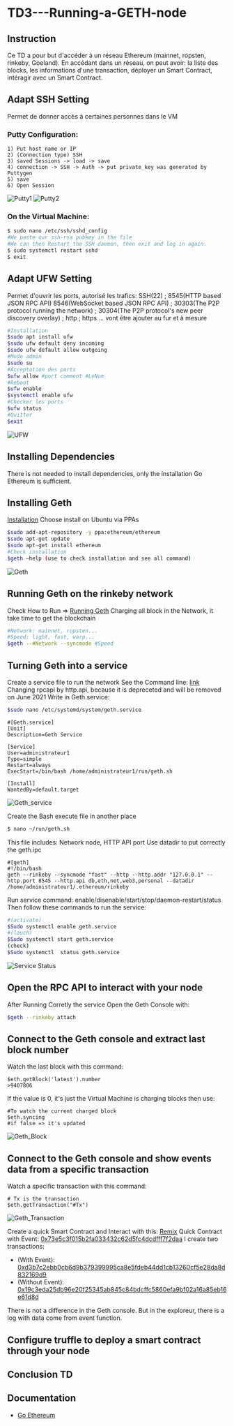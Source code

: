 # TD3---Running-a-GETH-node

## Instruction
Ce TD a pour but d'accéder à un réseau Ethereum (mainnet, ropsten, rinkeby, Goeland). En accédant dans un réseau, on peut avoir: la liste des blocks, les informations d'une transaction, déployer un Smart Contract, intéragir avec un Smart Contract.



## Adapt SSH Setting
Permet de donner accès à certaines personnes dans le VM

### Putty Configuration:
```
1) Put host name or IP
2) (Connection type) SSH
3) saved Sessions -> load -> save
4) connection -> SSH -> Auth -> put private_key was generated by Puttygen
5) save
6) Open Session
```
![Putty1](https://github.com/redek-zelton/TD3---Running-a-GETH-node/blob/main/image/Putty1.JPG)
![Putty2](https://github.com/redek-zelton/TD3---Running-a-GETH-node/blob/main/image/Putty2.JPG)

### On the Virtual Machine:
```bash
$ sudo nano /etc/ssh/sshd_config
#We paste our ssh-rsa pubkey in the file
#We can then Restart the SSH daemon, then exit and log in again.
$ sudo systemctl restart sshd
$ exit
```



## Adapt UFW Setting
Permet d'ouvrir les ports, autorisé les trafics: SSH(22) ; 8545(HTTP based JSON RPC API) 8546(WebSocket based JSON RPC API) ; 30303(The P2P protocol running the network) ; 30304(The P2P protocol's new peer discovery overlay) ; http ; https  ... vont être ajouter au fur et à mesure

```bash
#Installation
$sudo apt install ufw
$sudo ufw default deny incoming
$sudo ufw default allow outgoing
#Mode admin
$sudo su
#Acceptation des ports
$ufw allow #port comment #LeNom
#Reboot
$ufw enable
$systemctl enable ufw
#Checker les ports
$ufw status
#Quitter
$exit
```
![UFW](https://github.com/redek-zelton/TD3---Running-a-GETH-node/blob/main/image/UFW.JPG)



## Installing Dependencies
There is not needed to install dependencies, only the installation Go Ethereum is sufficient.



## Installing Geth
[Installation](https://geth.ethereum.org/docs/install-and-build/installing-geth) Choose install on Ubuntu via PPAs

```bash
$sudo add-apt-repository -y ppa:ethereum/ethereum
$sudo apt-get update 
$sudo apt-get install ethereum
#Check installation
$geth –help (use to check installation and see all command)
```
![Geth](https://github.com/redek-zelton/TD3---Running-a-GETH-node/blob/main/image/Geth.JPG)

## Running Geth on the rinkeby network
Check How to Run => [Running Geth](https://ethereum.org/en/developers/tutorials/run-light-node-geth/)
Charging all block in the Network, it take time to get the blockchain

```bash
#Network: mainnet, ropsten...
#Speed: light, fast, warp...
$geth --#Network --syncmode #Speed
```



## Turning Geth into a service
Create a service file to run the network
See the Command line: [link](https://geth.ethereum.org/docs/interface/command-line-options)
Changing rpcapi by http.api, because it is depreceted and will be removed on June 2021
Write in Geth.service:
```bash
$sudo nano /etc/systemd/system/geth.service
```
```
#[Geth.service]
[Unit]
Description=Geth Service

[Service]
User=administrateur1
Type=simple
Restart=always
ExecStart=/bin/bash /home/administrateur1/run/geth.sh

[Install]
WantedBy=default.target
```
![Geth_service](https://github.com/redek-zelton/TD3---Running-a-GETH-node/blob/main/image/Geth_service.JPG)

Create the Bash execute file in another place
```bash
$ nano ~/run/geth.sh
```
This file includes: Network node, HTTP API port
Use datadir to put correctly the geth.ipc 
```
#[geth]
#!/bin/bash
geth --rinkeby --syncmode "fast" --http --http.addr "127.0.0.1" --http.port 8545 --http.api db,eth,net,web3,personal --datadir /home/administrateur1/.ethereum/rinkeby
```

Run service command: enable/disenable/start/stop/daemon-restart/status
Then follow these commands to run the service:
```bash
#(activate)
$Sudo systemctl enable geth.service
#(lauch)
$Sudo systemctl start geth.service
(check)
$Sudo systemctl  status geth.service
```
![Service Status](https://github.com/redek-zelton/TD3---Running-a-GETH-node/blob/main/image/Service%20Status.JPG)


## Open the RPC API to interact with your node
After Running Corretly the service
Open the Geth Console with:
```bash
$geth --rinkeby attach
```



## Connect to the Geth console and extract last block number
Watch the last block with this command:
```geth
$eth.getBlock('latest').number
>9407806
```
If the value is 0, it's just the Virtual Machine is charging blocks then use:
```geth
#To watch the current charged block
$eth.syncing
#if false => it's updated
```
![Geth_Block](https://github.com/redek-zelton/TD3---Running-a-GETH-node/blob/main/image/Geth_Block.JPG)


## Connect to the Geth console and show events data from a specific transaction
Watch a specific transaction with this command:
```geth
# Tx is the transaction
$eth.getTransaction("#Tx")
```
![Geth_Transaction](https://github.com/redek-zelton/TD3---Running-a-GETH-node/blob/main/image/Geth_Transaction.JPG)

Create a quick Smart Contract and Interact with this: [Remix](https://remix.ethereum.org)
Quick Contract with Event: [0x73e5c3f015b2fa033432c62d5fc4dcdfff7f2daa](https://rinkeby.etherscan.io/address/0x73e5c3f015b2fa033432c62d5fc4dcdfff7f2daa)
I create two transactions:
* (With Event): [0xd3b7c2ebb0cb6d9b379399995ca8e5fdeb44dd1cb13260cf5e28da8d832169d9](https://rinkeby.etherscan.io/tx/0xd3b7c2ebb0cb6d9b379399995ca8e5fdeb44dd1cb13260cf5e28da8d832169d9)
* (Without Event): [0x19c3eda25db96e20f25345ab845c84bdcffc5860efa9bf02a16a85eb16e61d8d](https://rinkeby.etherscan.io/tx/0x19c3eda25db96e20f25345ab845c84bdcffc5860efa9bf02a16a85eb16e61d8d)

There is not a difference in the Geth console. But in the exploreur, there is a log with data come from event function.


## Configure truffle to deploy a smart contract through your node



## Conclusion TD



## Documentation
* [Go Ethereum](https://geth.ethereum.org/)








